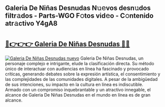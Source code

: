 ## Galeria De Niñas Desnudas N𝚞𝚎vos desn𝚞dos filtr𝚊dos - Parts-WGO F𝚘tos vid𝚎o - C𝚘ntenido atr𝚊ctivo Y4gA8

# <h2><a href="http://mb9g7z3.tromn.icu/?c=Galeria+De+Ni%c3%b1as+Desnudas">🔗👉👉👉 Galeria De Niñas Desnudas 🔗🔗</a></h2>

[![Galeria De Niñas Desnudas nuevo](https://i.imgur.com/pEAQMta.gif)](http://mb9g7z3.tromn.icu/?c=Galeria+De+Ni%c3%b1as+Desnudas)
Galeria De Niñas Desnudas, un personaje complejo e intrigante, elude la clasificación directa. Su método único de interactuar con audiencias en línea ha fascinado y provocado críticas, generando debates sobre la expresión artística, el consentimiento y las complejidades de las comunidades digitales. A pesar de la ambigüedad de sus intenciones, su impacto en la cultura en línea es indiscutible. Armado con un compromiso inquebrantable y un atractivo innegable, el alcance de Galeria De Niñas Desnudas en el mundo en línea es de gran alcance.
